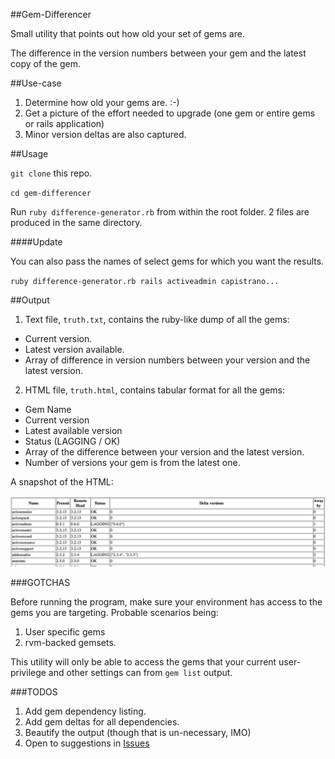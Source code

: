 ##Gem-Differencer

Small utility that points out how old your set of gems are.

The difference in the version numbers between your gem and the latest copy of the gem.

##Use-case

1. Determine how old your gems are. :-)
2. Get a picture of the effort needed to upgrade (one gem or entire gems or rails application)
3. Minor version deltas are also captured.

##Usage

`git clone` this repo. 

`cd gem-differencer`

Run `ruby difference-generator.rb` from within the root folder. 2 files are produced in the same directory.

####Update

You can also pass the names of select gems for which you want the results.

`ruby difference-generator.rb rails activeadmin capistrano...`

##Output

1. Text file, `truth.txt`, contains the ruby-like dump of all the gems:
  * Current version.
  * Latest version available.
  * Array of difference in version numbers between your version and the latest version.
2. HTML file, `truth.html`, contains tabular format for all the gems:
  * Gem Name
  * Current version
  * Latest available version
  * Status (LAGGING / OK)
  * Array of the difference between your version and the latest version.
  * Number of versions your gem is from the latest one.

A snapshot of the HTML:

![Gem differencer output](./gem-differencer.png)

###GOTCHAS

Before running the program, make sure your environment has access to the gems you are targeting. Probable scenarios being:

1. User specific gems
2. rvm-backed gemsets.

This utility will only be able to access the gems that your current user-privilege and other settings can from `gem list` output.

###TODOS

1. Add gem dependency listing.
2. Add gem deltas for all dependencies.
3. Beautify the output (though that is un-necessary, IMO)
4. Open to suggestions in [Issues](https://github.com/i-arindam/gem-differencer/issues)
